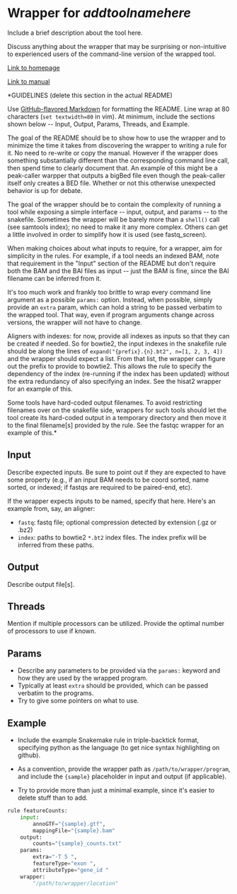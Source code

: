 # Wrapper for *addtoolnamehere*

Include a brief description about the tool here.

Discuss anything about the wrapper that may be surprising or non-intuitive to
experienced users of the command-line version of the wrapped tool.

[Link to homepage](http://example.com)

[Link to manual](http://example.com)

*GUIDELINES (delete this section in the actual README)

Use [GitHub-flavored
Markdown](https://help.github.com/articles/basic-writing-and-formatting-syntax/)
for formatting the README. Line wrap at 80 characters (`set textwidth=80` in
vim). At minimum, include the sections shown below -- Input, Output, Params,
Threads, and Example.

The goal of the README should be to show how to use the wrapper and to minimize
the time it takes from discovering the wrapper to writing a rule for it. No
need to re-write or copy the manual. However if the wrapper does something
substantially different than the corresponding command line call, then spend
time to clearly document that. An example of this might be a peak-caller
warpper that outputs a bigBed file even though the peak-caller itself only
creates a BED file. Whether or not this otherwise unexpected behavior is up for
debate.

The goal of the wrapper should be to contain the complexity of running
a tool while exposing a simple interface -- input, output, and params -- to the
snakefile. Sometimes the wrapper will be barely more than a `shell()` call (see
samtools index); no need to make it any more complex. Others can get a little
involved in order to simplify how it is used (see fastq_screen).

When making choices about what inputs to require, for a wrapper, aim for
simplicity in the rules. For example, if a tool needs an indexed BAM, note that
requirement in the "Input" section of the README but don't require both the BAM
and the BAI files as input -- just the BAM is fine, since the BAI filename can
be inferred from it.

It's too much work and frankly too brittle to wrap every command line
argument as a possible `params:` option. Instead, when possible, simply provide
an `extra` param, which can hold a string to be passed verbatim to the wrapped
tool. That way, even if program arguments change across versions, the wrapper
will not have to change.

Aligners with indexes: for now, provide all indexes as inputs so that they can
be created if needed. So for bowtie2, the input indexes in the snakefile rule
should be along the lines of `expand("{prefix}.{n}.bt2", n=[1, 2, 3, 4])` and
the wrapper should expect a list. From that list, the wrapper can figure out
the prefix to provide to bowtie2. This allows the rule to specify the
dependency of the index (re-running if the index has been updated) without the
extra redundancy of also specifying an index. See the hisat2 wrapper for an
example of this.

Some tools have hard-coded output filenames. To avoid restricting
filenames over on the snakefile side, wrappers for such tools should let the
tool create its hard-coded output in a temporary directory and then move it to
the final filename[s] provided by the rule. See the fastqc wrapper for an
example of this.*

## Input
Describe expected inputs. Be sure to point out if they are expected to have
some property (e.g., if an input BAM needs to be coord sorted, name sorted, or
indexed; if fastqs are required to be paired-end, etc).

If the wrapper expects inputs to be named, specify that here. Here's an
example from, say, an aligner:

* `fastq`: fastq file; optional compression detected by extension (.gz or .bz2)
* `index`: paths to bowtie2 `*.bt2` index files. The index prefix will be
  inferred from these paths.

## Output
Describe output file[s].

## Threads
Mention if multiple processors can be utilized. Provide the optimal number of
processors to use if known.

## Params
* Describe any parameters to be provided via the `params:` keyword and how they
  are used by the wrapped program.
* Typically at least `extra` should be provided, which can be passed verbatim
  to the programs.
* Try to give some pointers on what to use.

## Example
* Include the example Snakemake rule in triple-backtick format, specifying
  python as the language (to get nice syntax highlighting on github).

* As a convention, provide the wrapper path as `/path/to/wrapper/program`, and
  include the `{sample}` placeholder in input and output (if applicable).

* Try to provide more than just a minimal example, since it's easier to delete
  stuff than to add.

```python
rule featureCounts:
    input:
		annoGTF="{sample}.gtf",
		mappingFile="{sample}.bam"
    output:
        counts="{sample}_counts.txt"
    params: 
		extra="-T 5 ",
		featureType="exon ",
		attributeType="gene_id "
    wrapper:
        "/path/to/wrapper/location"
```

